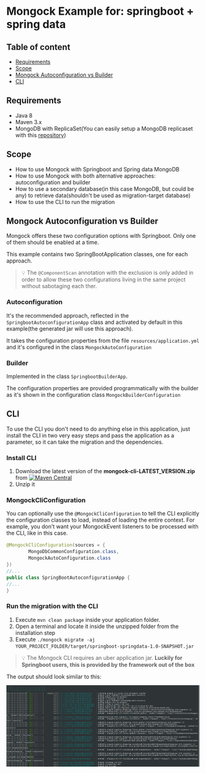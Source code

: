 # Mongock Example for: springboot + spring data

## Table of content
- [Requirements](#requirements)
- [Scope](#scope)
- [Mongock Autoconfiguration vs Builder](#mongock-autoconfiguration-vs-builder)
- [CLI](#cli)


## Requirements
- Java 8
- Maven 3.x
- MongoDB with ReplicaSet(You can easily setup a MongoDB replicaset with this [repository](https://github.com/mongock/mongodb-replset-deployment-docker))

## Scope
- How to use Mongock with Springboot and Spring data MongoDB
- How to use Mongock with both alternative approaches: autoconfiguration and builder
- How to use a secondary database(in this case MongoDB, but could be any) to retrieve data(shouldn't be used as migration-target database)
- How to use the CLI to run the migration

## Mongock Autoconfiguration vs Builder
Mongock offers these two configuration options with Springboot. Only one of them should be enabled at a time.

This example contains two SpringBootApplication classes, one for each approach.
> :bulb: The `@ComponentScan` annotation with the exclusion is only added in order to allow these two configurations living  in the same project without sabotaging each ther.

### Autoconfiguration
It's the recommended approach, reflected in the `SpringbootAutoconfigurationApp` class and activated by default in this example(the generated jar will use this approach).

It takes the configuration properties from the file `resources/application.yml` and it's configured in the class `MongockAutoConfiguration`


### Builder
Implemented in the class `SpringbootBuilderApp`.

The configuration properties are provided programmatically with the builder as it's shown in the configuration class `MongockBuilderConfiguration`

## CLI

To use the CLI you don't need to do anything else in this application, just install the CLI in two very easy steps and pass the application as a parameter, so it can take the migration and the dependencies.

### Install CLI
<!--  Remove this section with just the documentation link: https://www.mongock.io/cli-->
1. Download the latest version of the **mongock-cli-LATEST_VERSION.zip** from [![Maven Central](https://maven-badges.herokuapp.com/maven-central/io.mongock/mongock-cli/badge.png)](https://repo.maven.apache.org/maven2/io/mongock/mongock-cli/)
2. Unzip it

### MongockCliConfiguration
You can optionally use the `@MongockCliConfiguration` to tell the CLI explicitly the configuration classes to load, instead of loading the entire context. For example, you don't want your MongockEvent listeners to be processed with the CLI, like in this case.

```java
@MongockCliConfiguration(sources = {
        MongoDbCommonConfiguration.class,
        MongockAutoConfiguration.class
})
//...
public class SpringBootAutoconfigurationApp {
//...
}
```

### Run the migration with the CLI

<!--  Remove this section with just the documentation link: https://www.mongock.io/cli/operations#migrate-->
1. Execute `mvn clean package` inside your application folder.
2. Open a terminal and locate it inside the unzipped folder from the installation step
3. Execute `./mongock migrate -aj YOUR_PROJECT_FOLDER/target/springboot-springdata-1.0-SNAPSHOT.jar`

> :bulb: The Mongock CLI requires an uber application jar. **Luckily for Springboot users, this is provided by the framework out of the box**


The output should look similar to this:

![cli migrate](./images/cli-migrate.png)



